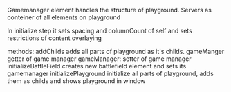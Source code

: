 Gamemanager element handles the structure of playground. Servers as conteiner of all elements on playground

In initialize step it sets spacing and columnCount of self and sets restrictions of content overlaying

methods:
addChilds
	adds all parts of playground as it's childs.
gameManger
	getter of game manager
gameManager:
	setter of game manager
initializeBattleField
	creates new battlefield element and sets its 	gamemanager
initializePlayground
	initialize all parts of playground, adds them as 	childs and shows playground in window